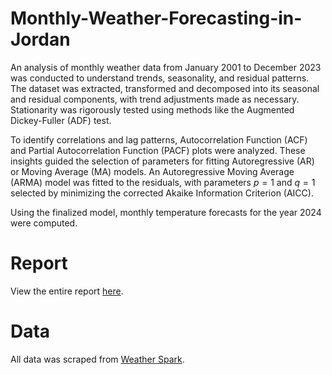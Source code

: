 # Monthly-Weather-Forecasting-in-Jordan

An analysis of monthly weather data from January 2001 to December 2023 was conducted to understand trends, seasonality, and residual patterns. The dataset was extracted, transformed and decomposed into its seasonal and residual components, with trend adjustments made as necessary. Stationarity was rigorously tested using methods like the Augmented Dickey-Fuller (ADF) test.

To identify correlations and lag patterns, Autocorrelation Function (ACF) and Partial Autocorrelation Function (PACF) plots were analyzed. These insights guided the selection of parameters for fitting Autoregressive (AR) or Moving Average (MA) models. An Autoregressive Moving Average (ARMA) model was fitted to the residuals, with parameters $p = 1$ and $q = 1$ selected by minimizing the corrected Akaike Information Criterion (AICC). 

Using the finalized model, monthly temperature forecasts for the year 2024 were computed.

# Report

View the entire report [here](https://github.com/MathoVerse100/Monthly-Weather-Forecasting-in-Jordan/blob/main/report.md).

# Data

All data was scraped from [Weather Spark](https://weatherspark.com).
